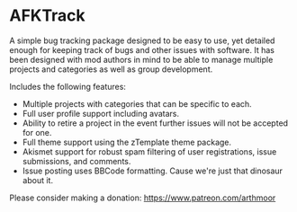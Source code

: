 # AFKTrack
A simple bug tracking package designed to be easy to use, yet detailed enough for keeping track of bugs and other issues with software.
It has been designed with mod authors in mind to be able to manage multiple projects and categories as well as group development.

Includes the following features:

* Multiple projects with categories that can be specific to each.
* Full user profile support including avatars.
* Ability to retire a project in the event further issues will not be accepted for one.
* Full theme support using the zTemplate theme package.
* Akismet support for robust spam filtering of user registrations, issue submissions, and comments.
* Issue posting uses BBCode formatting. Cause we're just that dinosaur about it.


Please consider making a donation: https://www.patreon.com/arthmoor

